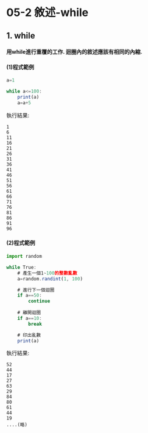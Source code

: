 # 05-2 敘述-while


## 1. while

#### 用while進行重覆的工作. 迴圈內的敘述應該有相同的內縮.


#### (1)程式範例
```javascript
a=1

while a<=100:
    print(a)
    a=a+5       
```


執行結果:
```
1
6
11
16
21
26
31
36
41
46
51
56
61
66
71
76
81
86
91
96
```



#### (2)程式範例
```javascript
import random

while True:
    # 產生一個1~100的整數亂數
    a=random.randint(1, 100) 

    # 進行下一個迴圈
    if a==50:
        continue
    
    # 離開迴圈    
    if a==10:
        break    

    # 印出亂數
    print(a)           
```


執行結果:
```
52
44
17
27
63
29
84
80
61
44
19
....(略)
```
